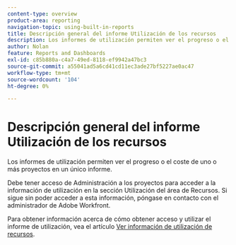 ```yaml
---
content-type: overview
product-area: reporting
navigation-topic: using-built-in-reports
title: Descripción general del informe Utilización de los recursos
description: Los informes de utilización permiten ver el progreso o el coste de uno o más proyectos en un único informe.
author: Nolan
feature: Reports and Dashboards
exl-id: c85b880a-c4a7-49ed-8118-ef9942a47bc3
source-git-commit: a55041ad5a6cd41cd11ec3ade27bf5227ae0ac47
workflow-type: tm+mt
source-wordcount: '104'
ht-degree: 0%

---
```



# Descripción general del informe Utilización de los recursos

<!--CONTEXT SENSITIVE HELP - this is linked to the product. It is about a Resource reporting built-in report, so we need to keep it in both areas.-->

Los informes de utilización permiten ver el progreso o el coste de uno o más proyectos en un único informe.

Debe tener acceso de Administración a los proyectos para acceder a la información de utilización en la sección Utilización del área de Recursos. Si sigue sin poder acceder a esta información, póngase en contacto con el administrador de Adobe Workfront.

Para obtener información acerca de cómo obtener acceso y utilizar el informe de utilización, vea el artículo [Ver información de utilización de recursos](../../../resource-mgmt/resource-utilization/view-utilization-information.md).

